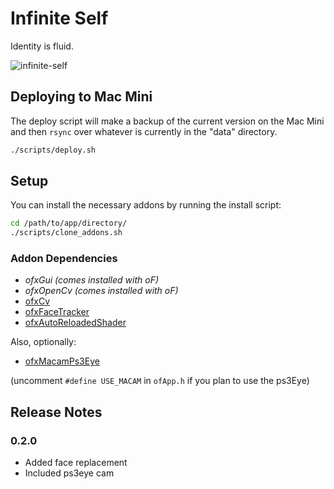 Infinite Self
=============

Identity is fluid.

![infinite-self](infinite-self.mov.gif)

## Deploying to Mac Mini

The deploy script will make a backup of the current version on the Mac Mini and then `rsync` over whatever is currently in the "data" directory.

```bash
./scripts/deploy.sh
```
## Setup

You can install the necessary addons by running the install script:

```bash
cd /path/to/app/directory/
./scripts/clone_addons.sh
```

### Addon Dependencies 
 * _ofxGui (comes installed with oF)_
 * _ofxOpenCv (comes installed with oF)_
 * [ofxCv](https://github.com/kylemcdonald/ofxCv)
 * [ofxFaceTracker](https://github.com/kylemcdonald/ofxFaceTracker)
 * [ofxAutoReloadedShader](https://github.com/andreasmuller/ofxAutoReloadedShader)
 
Also, optionally:
 * [ofxMacamPs3Eye](https://github.com/paulobarcelos/ofxMacamPs3Eye)

(uncomment `#define USE_MACAM` in `ofApp.h` if you plan to use the ps3Eye)



## Release Notes

### 0.2.0

 - Added face replacement
 - Included ps3eye cam